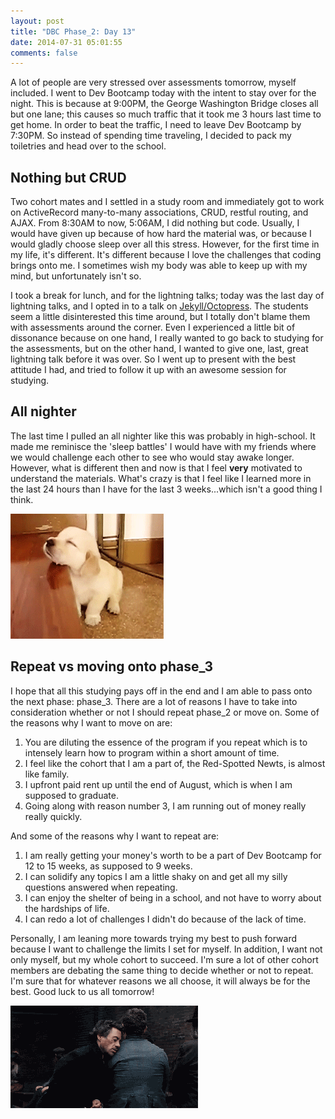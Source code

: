 ```yaml
---
layout: post
title: "DBC Phase_2: Day 13"
date: 2014-07-31 05:01:55
comments: false
---
```


A lot of people are very stressed over assessments tomorrow, myself included. I went to Dev Bootcamp today with the intent to stay over for the night. This is because at 9:00PM, the George Washington Bridge closes all but one lane; this causes so much traffic that it took me 3 hours last time to get home. In order to beat the traffic, I need to leave Dev Bootcamp by 7:30PM. So instead of spending time traveling, I decided to pack my toiletries and head over to the school.

## Nothing but CRUD

Two cohort mates and I settled in a study room and immediately got to work on ActiveRecord many-to-many associations, CRUD, restful routing, and AJAX. From 8:30AM to now, 5:06AM, I did nothing but code. Usually, I would have given up because of how hard the material was, or because I would gladly choose sleep over all this stress. However, for the first time in my life, it's different. It's different because I love the challenges that coding brings onto me. I sometimes wish my body was able to keep up with my mind, but unfortunately isn't so.

I took a break for lunch, and for the lightning talks; today was the last day of lightning talks, and I opted in to a talk on [Jekyll/Octopress](http://juliusjung.info/blog/2014/07/29/jekyll-slash-octopress-the-hackers-way-to-blog/). The students seem a little disinterested this time around, but I totally don't blame them with assessments around the corner. Even I experienced a little bit of dissonance because on one hand, I really wanted to go back to studying for the assessments, but on the other hand, I wanted to give one, last, great lightning talk before it was over. So I went up to present with the best attitude I had, and tried to follow it up with an awesome session for studying.

## All nighter

The last time I pulled an all nighter like this was probably in high-school. It made me reminisce the 'sleep battles' I would have with my friends where we would challenge each other to see who would stay awake longer. However, what is different then and now is that I feel **very** motivated to understand the materials. What's crazy is that I feel like I learned more in the last 24 hours than I have for the last 3 weeks...which isn't a good thing I think.

![alt text](/assets/img/sleepypuppy.gif "Sleepy puppy")

## Repeat vs moving onto phase_3

I hope that all this studying pays off in the end and I am able to pass onto the next phase: phase_3. There are a lot of reasons I have to take into consideration whether or not I should repeat phase_2 or move on. Some of the reasons why I want to move on are:

  1. You are diluting the essence of the program if you repeat which is to intensely learn how to program within a short amount of time.
  2. I feel like the cohort that I am a part of, the Red-Spotted Newts, is almost like family.
  3. I upfront paid rent up until the end of August, which is when I am supposed to graduate.
  4. Going along with reason number 3, I am running out of money really really quickly.

And some of the reasons why I want to repeat are:

  1. I am really getting your money's worth to be a part of Dev Bootcamp for 12 to 15 weeks, as supposed to 9 weeks.
  2. I can solidify any topics I am a little shaky on and get all my silly questions answered when repeating.
  3. I can enjoy the shelter of being in a school, and not have to worry about the hardships of life.
  4. I can redo a lot of challenges I didn't do because of the lack of time.

Personally, I am leaning more towards trying my best to push forward because I want to challenge the limits I set for myself. In addition, I want not only myself, but my whole cohort to succeed. I'm sure a lot of other cohort members are debating the same thing to decide whether or not to repeat. I'm sure that for whatever reasons we all choose, it will always be for the best. Good luck to us all tomorrow!

![alt text](/assets/img/sleepysherlock.gif "Sleepy Sherlock")